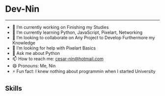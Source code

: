 # **Dev-Nin**
***

- 🔭 I’m currently working on Finishing my Studies
- 🌱 I’m currently learning Python, JavaScript, Pixelart, Networking
- 👯 I’m looking to collaborate on Any Project to Develop Furthermore my Knowledge
- 🤔 I’m looking for help with Pixelart Basics
- 💬 Ask me about Python
- 📫 How to reach me: cesar-nin@hotmail.com
- 😄 Pronouns: Me, Nin
- ⚡ Fun fact: I knew nothing about programmin when I started University
## Skills


